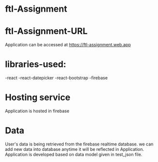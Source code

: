 # ftl-Assignment

# ftl-Assignment-URL

Application can be accessed at https://ftl-assignment.web.app 

# libraries-used:
  -react
  -react-datepicker
  -react-bootstrap
  -firebase

# Hosting service

Application is hosted in firebase 

# Data

User's data is being retrieved from the firebase realtime database. we can add new data into database anytime it will be reflected in Application.
Application is developed based on data model given in test_json file.





